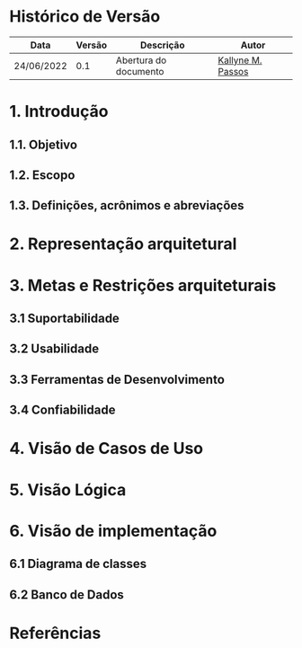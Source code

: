 # Histórico de Versão
| Data        |Versão   | Descrição        | Autor                                                    |
|-------------|---------|------------------|----------------------------------------------------------|
| 24/06/2022  | 0.1     | Abertura do documento  |[Kallyne M. Passos](https://github.com/kazpmcd)|


# 1. Introdução

## 1.1. Objetivo

## 1.2. Escopo

## 1.3. Definições, acrônimos e abreviações


# 2. Representação arquitetural


# 3. Metas e Restrições arquiteturais

## 3.1 Suportabilidade

## 3.2 Usabilidade

## 3.3 Ferramentas de Desenvolvimento

## 3.4 Confiabilidade


# 4. Visão de Casos de Uso


# 5. Visão Lógica



# 6. Visão de implementação

## 6.1 Diagrama de classes 

## 6.2 Banco de Dados

# Referências
